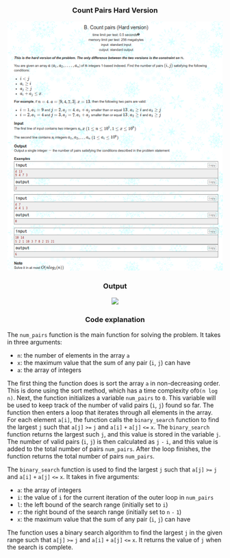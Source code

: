 <h3 align="center"> Count Pairs Hard Version </h3>

<p align="center">
  <img src="../img/CountPairsHardVersion.png" />
</p>
<p/>



<h3 align="center"> Output </h3>

<p align="center">
  <img src="../img/CountPairsHardVersionOutput.png.png" />
</p>
<p/>

<h3 align="center"> Code explanation </h3>

The `num_pairs` function is the main function for solving the problem. It takes in three arguments:

- `n`: the number of elements in the array `a`
- `x`: the maximum value that the sum of any pair (`i`, `j`) can have
- `a`: the array of integers

The first thing the function does is sort the array `a` in non-decreasing order. This is done using the sort method, which has a time complexity of` O(n log n) `.
Next, the function initializes a variable `num_pairs` to `0`. This variable will be used to keep track of the number of valid pairs (`i`, `j`) found so far.
The function then enters a loop that iterates through all elements in the array. For each element `a[i]`, the function calls the `binary_search` function to find the largest `j` such that `a[j]` `>=` `j` and `a[i]` `+` `a[j]` `<=` `x`. The `binary_search` function returns the largest such `j`, and this value is stored in the variable `j`.
The number of valid pairs (`i`, `j`) is then calculated as `j` `-` `i`, and this value is added to the total number of pairs `num_pairs`.
After the loop finishes, the function returns the total number of pairs `num_pairs`.

The `binary_search` function is used to find the largest `j` such that `a[j]` `>=` `j` and `a[i]` `+` `a[j]` `<=` `x`. It takes in five arguments:

- `a`: the array of integers
- `i`: the value of `i` for the current iteration of the outer loop in `num_pairs`
- `l`: the left bound of the search range (initially set to `i`)
- `r`: the right bound of the search range (initially set to `n` `-` `1`)
- `x`: the maximum value that the sum of any pair (`i`, `j`) can have

The function uses a binary search algorithm to find the largest `j` in the given range such that `a[j]` `>=` `j` and `a[i]` `+` `a[j]` `<=` `x`. It returns the value of `j` when the search is complete.
